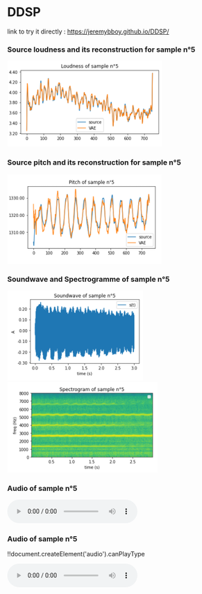 # DDSP

link to try it directly : 
https://jeremybboy.github.io/DDSP/

     
### Source loudness and its reconstruction for sample n°5
![dddd ](Images/loudness_5.png "Loudness Source et Loudness Reconstruite du sample 5")


### Source pitch and its reconstruction for sample n°5
![ggg ](Images/pitch_5.png "Loudness Source et Loudness Reconstruite du sample 5")


### Soundwave and Spectrogramme of sample n°5
![ggg ](Images/soundwave_5.png "Loudness Source et Loudness Reconstruite du sample 5")
![ggg ](Images/spectro_5.png "Loudness Source et Loudness Reconstruite du sample 5")

### Audio of sample n°5
<audio controls="controls">
  <source type="audio/mp3" src="/samples/sample_source_5.mp3"></source>
  <source type="audio/wav" src="/samples/sample_source_5.wav"></source>
  <p>Your browser does not support the audio element.</p>
</audio>


### Audio of sample n°5
!!document.createElement('audio').canPlayType

<audio controls>
  <source src="samples/sample_source_5.mp3" type="audio/mp3">
Your browser does not support the audio element.
</audio>
